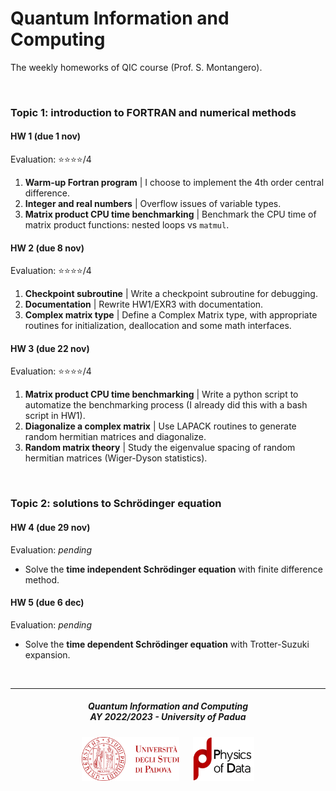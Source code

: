 # Quantum Information and Computing

The weekly homeworks of QIC course (Prof. S. Montangero).

<br>



### Topic 1: introduction to FORTRAN and numerical methods


#### **HW 1** (due 1 nov)

Evaluation: ⭐⭐⭐⭐/4

1. **Warm-up Fortran program** | I choose to implement the 4th order central difference.
2. **Integer and real numbers** | Overflow issues of variable types.
3. **Matrix product CPU time benchmarking** | Benchmark the CPU time of matrix product functions: nested loops vs `matmul`.


#### **HW 2** (due 8 nov)

Evaluation: ⭐⭐⭐⭐/4

1. **Checkpoint subroutine** | Write a checkpoint subroutine for debugging.
2. **Documentation** | Rewrite HW1/EXR3 with documentation.
3. **Complex matrix type** | Define a Complex Matrix type, with appropriate routines for initialization, deallocation and some math interfaces.


#### **HW 3** (due 22 nov)

Evaluation: ⭐⭐⭐⭐/4

1. **Matrix product CPU time benchmarking** | Write a python script to automatize the benchmarking process (I already did this with a bash script in HW1).
2. **Diagonalize a complex matrix** | Use LAPACK routines to generate random hermitian matrices and diagonalize.
3. **Random matrix theory** | Study the eigenvalue spacing of random hermitian matrices (Wiger-Dyson statistics).

<br>


### Topic 2: solutions to Schrödinger equation


#### **HW 4** (due 29 nov)

Evaluation: *pending*

* Solve the **time independent Schrödinger equation** with finite difference method.


#### **HW 5** (due 6 dec)

Evaluation: *pending*

* Solve the **time dependent Schrödinger equation** with Trotter-Suzuki expansion.


<br>

***

<h5 align="center">Quantum Information and Computing<br>AY 2022/2023 - University of Padua</h5>

<p align="center">
  <img src="https://raw.githubusercontent.com/baronefr/baronefr/main/shared/2022_unipd.png" alt="" height="70"/>
  &emsp;
  <img src="https://raw.githubusercontent.com/baronefr/baronefr/main/shared/2022_pod.png" alt="" height="70"/>
</p>
